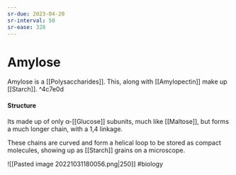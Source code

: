 ```yaml
---
sr-due: 2023-04-20
sr-interval: 50
sr-ease: 328
---
```

# Amylose

Amylose is a [[Polysaccharides]]. This, along with [[Amylopectin]] make up [[Starch]]. ^4c7e0d

#### Structure
Its made up of only α-[[Glucose]] subunits, much like [[Maltose]], but forms a much longer chain, with a 1,4 linkage.

These chains are curved and form a helical loop to be stored as compact molecules, showing up as [[Starch]] grains on a microscope.

![[Pasted image 20221031180056.png|250]]
#biology 